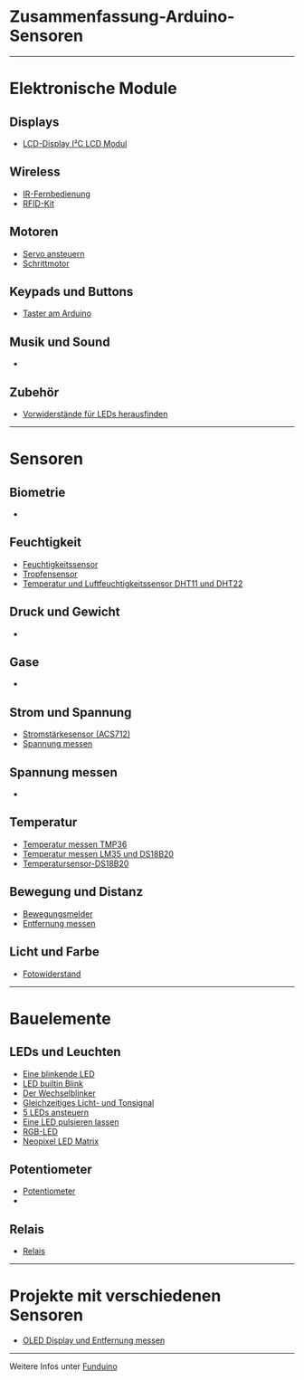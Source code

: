 # Zusammenfassung-Arduino-Sensoren

--------------------------------------
# Elektronische Module

## Displays
- [LCD-Display I²C LCD Modul](https://github.com/Linu-Tec/LCD-Display)
## Wireless
- [IR-Fernbedienung](https://github.com/Linu-Tec/Fernbedienung)
- [RFID-Kit](https://github.com/Linu-Tec/RFID-Kit)
## Motoren
- [Servo ansteuern](https://github.com/Linu-Tec/Servo-ansteuern)
- [Schrittmotor](https://github.com/Linu-Tec/Schrittmotor)
## Keypads und Buttons
- [Taster am Arduino](https://github.com/Linu-Tec/Taster-am-Arduino)
## Musik und Sound
- []()
## Zubehör
- [Vorwiderstände für LEDs herausfinden](https://github.com/Linu-Tec/Widerstaende)



--------------------------------------
# Sensoren


## Biometrie
- []()
## Feuchtigkeit
- [Feuchtigkeitssensor](https://github.com/Linu-Tec/Feuchtigkeitssensor)
- [Tropfensensor](https://github.com/Linu-Tec/Tropfensensor)
- [Temperatur und Luftfeuchtigkeitssensor DHT11 und DHT22](https://github.com/Linu-Tec/Temperatur-und-Luftfeuchtigkeitssensor-DHT11-und-DHT22)
## Druck und Gewicht
- []()
## Gase
- []()
## Strom und Spannung
- [Stromstärkesensor (ACS712)](https://github.com/Linu-Tec/Stromstaerkesensor-ACS712)
- [Spannung messen](https://github.com/Linu-Tec/Spannung-messen)
## Spannung messen
- []()
## Temperatur
- [Temperatur messen TMP36](https://github.com/Linu-Tec/Temperatur-messen)
- [Temperatur messen LM35 und DS18B20](https://github.com/Linu-Tec/Temperatur-messen-Zusatz)
- [Temperatursensor-DS18B20](https://github.com/Linu-Tec/Temperatursensor-DS18B20)
## Bewegung und Distanz
- [Bewegungsmelder](https://github.com/Linu-Tec/Bewegungsmelder)
- [Entfernung messen](https://github.com/Linu-Tec/Entfernung-messen)
## Licht und Farbe
- [Fotowiderstand](https://github.com/Linu-Tec/Fotowiderstand)



--------------------------------------
# Bauelemente


## LEDs und Leuchten
- [Eine blinkende LED](https://github.com/Linu-Tec/Eine-blinkende-LED)
- [LED builtin Blink](https://github.com/Linu-Tec/Arduino-LED-builtin-Blink-)
- [Der Wechselblinker](https://github.com/Linu-Tec/Der-Wechselblinker)
- [Gleichzeitiges Licht- und Tonsignal](https://github.com/Linu-Tec/Gleichzeitiges-Licht--und-Tonsignal)
- [5 LEDs ansteuern](https://github.com/Linu-Tec/Arduino-5-LEDs-ansteuern)
- [Eine LED pulsieren lassen](https://github.com/Linu-Tec/Eine-LED-pulsieren-lassen)
- [RGB-LED](https://github.com/Linu-Tec/RGB-LED)
- [Neopixel LED Matrix](https://github.com/Linu-Tec/Neopixel-LED-Matrix)
## Potentiometer
- [Potentiometer](https://github.com/Linu-Tec/Potentiometer)
- []()
## Relais
- [Relais](https://github.com/Linu-Tec/Relais)


--------------------------------------
# Projekte mit verschiedenen Sensoren
- [OLED Display und Entfernung messen](https://github.com/Linu-Tec/OLED-Display-und-Entfernung-messen)



--------------------------------------
Weitere Infos unter [Funduino](https://funduino.de/)
